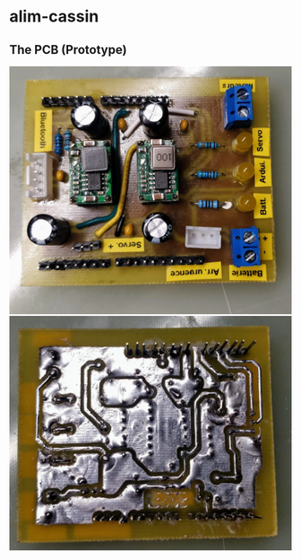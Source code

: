 # alim-cassin


## The PCB (Prototype)
![Front of PCB](https://github.com/guigur/alim-cassin/blob/main/images/front.jpg "Front of PCB")
![Back of PCB](https://github.com/guigur/alim-cassin/blob/main/images/back.jpg "Back of PCB")

